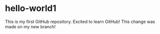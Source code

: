 # hello-world1
This is my first GitHub repository. Excited to learn GitHub!
This change was made on my new branch!

